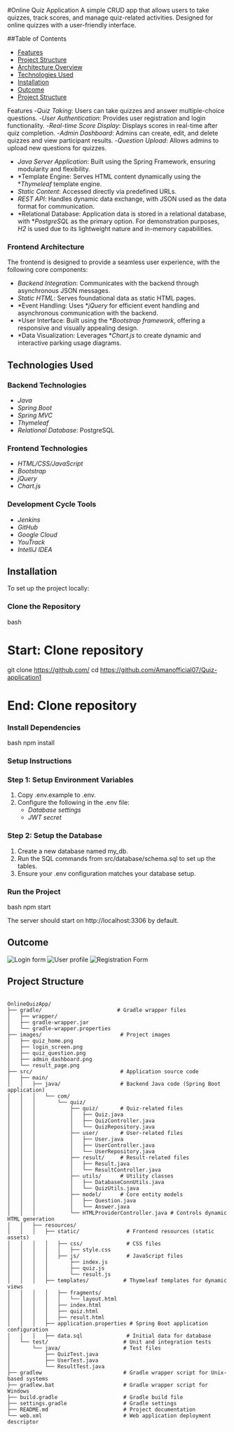 #Online Quiz Application
A simple CRUD app that allows users to take quizzes, track scores, and manage quiz-related activities. Designed for online quizzes with a user-friendly interface.

##Table of Contents
- [Features](#features)
- [Project Structure](#project-structure)
- [Architecture Overview](#architecture-overview)
- [Technologies Used](#technologies-used)
- [Installation](#installation)
- [Outcome](#outcome)
- [Project Structure](#project-structure)

Features
-*Quiz Taking*: Users can take quizzes and answer multiple-choice questions.
-*User Authentication*: Provides user registration and login functionality.
-*Real-time Score Display*: Displays scores in real-time after quiz completion.
-*Admin Dashboard*: Admins can create, edit, and delete quizzes and view participant results.
-*Question Upload*: Allows admins to upload new questions for quizzes.

- *Java Server Application*: Built using the Spring Framework, ensuring modularity and flexibility.
- *Template Engine: Serves HTML content dynamically using the **Thymeleaf* template engine.
- *Static Content*: Accessed directly via predefined URLs.
- *REST API*: Handles dynamic data exchange, with JSON used as the data format for communication.
- *Relational Database: Application data is stored in a relational database, with **PostgreSQL* as the primary option. For demonstration purposes, *H2* is used due to its lightweight nature and in-memory capabilities.

### Frontend Architecture
The frontend is designed to provide a seamless user experience, with the following core components:

- *Backend Integration*: Communicates with the backend through asynchronous JSON messages.
- *Static HTML*: Serves foundational data as static HTML pages.
- *Event Handling: Uses **jQuery* for efficient event handling and asynchronous communication with the backend.
- *User Interface: Built using the **Bootstrap framework*, offering a responsive and visually appealing design.
- *Data Visualization: Leverages **Chart.js* to create dynamic and interactive parking usage diagrams.


## Technologies Used

### Backend Technologies
- *Java*  
- *Spring Boot*  
- *Spring MVC*  
- *Thymeleaf*  
- *Relational Database*: PostgreSQL  

### Frontend Technologies
- *HTML/CSS/JavaScript*  
- *Bootstrap*  
- *jQuery*  
- *Chart.js*  

### Development Cycle Tools
- *Jenkins*  
- *GitHub*  
- *Google Cloud*  
- *YouTrack*  
- *IntelliJ IDEA*


## Installation

To set up the project locally:

### Clone the Repository
bash
# Start: Clone repository
git clone https://github.com/
cd https://github.com/Amanofficial07/Quiz-application1
# End: Clone repository

### Install Dependencies
bash
npm install

### Setup Instructions

### Step 1: Setup Environment Variables
1. Copy .env.example to .env.
2. Configure the following in the .env file:
   - *Database settings*
   - *JWT secret*

### Step 2: Setup the Database
1. Create a new database named my_db.
2. Run the SQL commands from src/database/schema.sql to set up the tables.
3. Ensure your .env configuration matches your database setup.


### Run the Project
bash
npm start

The server should start on http://localhost:3306 by default.



## Outcome
 ![Login form](https://github.com/Amanofficial07/Quiz-application1/blob/main/images/login.png)
  ![User profile](https://github.com/Amanofficial07/Quiz-application1/blob/main/images/profile.png)
   ![Registration Form](https://github.com/Amanofficial07/Quiz-application1/blob/main/images/Registration.png)

## Project Structure
```plaintext

OnlineQuizApp/
├── gradle/                        # Gradle wrapper files
│   ├── wrapper/
│   ├── gradle-wrapper.jar
│   └── gradle-wrapper.properties
├── images/                         # Project images
│   ├── quiz_home.png
│   ├── login_screen.png
│   ├── quiz_question.png
│   ├── admin_dashboard.png
│   └── result_page.png
├── src/                            # Application source code
│   ├── main/
│   │   ├── java/                   # Backend Java code (Spring Boot application)
│   │   │   └── com/
│   │   │       └── quiz/
│   │   │           ├── quiz/       # Quiz-related files
│   │   │           │   ├── Quiz.java
│   │   │           │   ├── QuizController.java
│   │   │           │   └── QuizRepository.java
│   │   │           ├── user/       # User-related files
│   │   │           │   ├── User.java
│   │   │           │   ├── UserController.java
│   │   │           │   └── UserRepository.java
│   │   │           ├── result/     # Result-related files
│   │   │           │   ├── Result.java
│   │   │           │   └── ResultController.java
│   │   │           ├── utils/      # Utility classes
│   │   │           │   ├── DatabaseConnUtils.java
│   │   │           │   └── QuizUtils.java
│   │   │           ├── model/      # Core entity models
│   │   │           │   ├── Question.java
│   │   │           │   └── Answer.java
│   │   │           └── HTMLProviderController.java # Controls dynamic HTML generation
│   │   ├── resources/
│   │   │   ├── static/               # Frontend resources (static assets)
│   │   │   │   ├── css/              # CSS files
│   │   │   │   │   ├── style.css
│   │   │   │   ├── js/               # JavaScript files
│   │   │   │       ├── index.js
│   │   │   │       ├── quiz.js
│   │   │   │       └── result.js
│   │   │   ├── templates/           # Thymeleaf templates for dynamic views
│   │   │   │   ├── fragments/
│   │   │   │   │   └── layout.html
│   │   │   │   ├── index.html
│   │   │   │   ├── quiz.html
│   │   │   │   ├── result.html
│   │   │   ├── application.properties # Spring Boot application configuration
│   │   │   ├── data.sql              # Initial data for database
│   └── test/                        # Unit and integration tests
│       └── java/                    # Test files
│           ├── QuizTest.java
│           ├── UserTest.java
│           └── ResultTest.java
├── gradlew                          # Gradle wrapper script for Unix-based systems
├── gradlew.bat                      # Gradle wrapper script for Windows
├── build.gradle                     # Gradle build file
├── settings.gradle                  # Gradle settings
├── README.md                        # Project documentation
└── web.xml                          # Web application deployment descriptor
